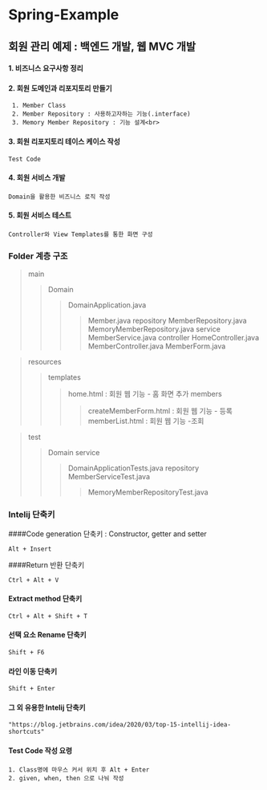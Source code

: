 # Spring-Example
## 회원 관리 예제 : 백엔드 개발, 웹 MVC 개발

#### 1. 비즈니스 요구사항 정리

#### 2. 회원 도메인과 리포지토리 만들기<br>
```
 1. Member Class
 2. Member Repository : 사용하고자하는 기능(.interface)
 3. Memory Member Repository : 기능 설계<br>
``` 
#### 3. 회원 리포지토리 테이스 케이스 작성<br>
```
Test Code
```
#### 4. 회원 서비스 개발
```
Domain을 활용한 비즈니스 로직 작성
``` 
#### 5. 회원 서비스 테스트
```
Controller와 View Templates를 통한 화면 구성
```
### Folder 계층 구조

> main
> > Domain
> > > DomainApplication.java
> > > > Member.java
> >  repository
  >>> MemberRepository.java
  >>> MemoryMemberRepository.java
 >> service
  >>> MemberService.java
 >> controller
  >>> HomeController.java
  >>> MemberController.java
  >>> MemberForm.java
 
> resources
 >> templates
  >>> home.html : 회원 웹 기능 - 홈 화면 추가
  >>> members
   >>>> createMemberForm.html : 회원 웹 기능 - 등록
   >>>> memberList.html : 회원 웹 기능 -조회

> test
 >> Domain
 >> service
  >>> DomainApplicationTests.java
  >>> repository
  >>> MemberServiceTest.java
   >>>> MemoryMemberRepositoryTest.java
 

  
### Intelij 단축키 

####Code generation 단축키 : Constructor, getter and setter
```
Alt + Insert
```

####Return 반환 단축키
 ```
 Ctrl + Alt + V
```
#### Extract method 단축키
```
Ctrl + Alt + Shift + T
``` 
#### 선택 요소 Rename 단축키
```
Shift + F6
```

#### 라인 이동 단축키
```
Shift + Enter
```
#### 그 외 유용한 Intelij 단축키
 ```
 "https://blog.jetbrains.com/idea/2020/03/top-15-intellij-idea-shortcuts"
```
#### Test Code 작성 요령
```
1. Class명에 마우스 커서 위치 후 Alt + Enter 
2. given, when, then 으로 나눠 작성
```









